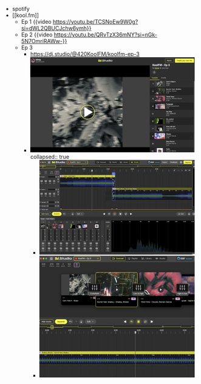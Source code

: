 - spotify
- [[kool.fm]]
	- Ep 1 {{video https://youtu.be/TCSNoEw9W0g?si=dWL2QBUCJchw6ymh}}
	- Ep 2 {{video https://youtu.be/QRvTzX36mNY?si=nGk-5N7OmriRAWw-}}
	- Ep 3
		- https://dj.studio/@420KoolFM/koolfm-ep-3
		- ![Screenshot 2024-11-18 at 7.38.23 PM.png](../assets/Screenshot_2024-11-18_at_7.38.23_PM_1731987509180_0.png)
		  collapsed:: true
			- ![Screenshot 2024-11-18 at 7.21.23 PM.png](../assets/Screenshot_2024-11-18_at_7.21.23_PM_1731986523100_0.png)
			- ![Screenshot 2024-11-18 at 7.36.09 PM.png](../assets/Screenshot_2024-11-18_at_7.36.09_PM_1731987373100_0.png)